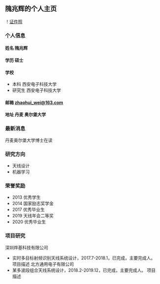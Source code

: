 ## 隗兆辉的个人主页
！[证件照](/weizhaohui.jpg)
### 个人信息
#### 姓名 隗兆辉
#### 学历 硕士
#### 学校 
- 本科 西安电子科技大学
- 研究生 西安电子科技大学
#### 邮箱 zhaohui_wei@163.com
#### 地址 丹麦 奥尔堡大学

### 最新消息
丹麦奥尔堡大学博士在读

### 研究方向
- 天线设计
- 机器学习

### 荣誉奖励
- 2013 优秀学生
- 2014 国家励志奖学金
- 2017 优秀毕业生
- 2019 天线年会二等奖
- 2020 优秀毕业生

### 项目研究
深圳烨基科技有限公司
- 实时多目标射频识别天线系统设计，2017.7-2018.1，已完成，主要完成人。
  项目描述
 北方通用电子有限公司
- 某多波段组合天线系统设计，2018.2-2019.12，已完成，主要完成人。
  项目描述

